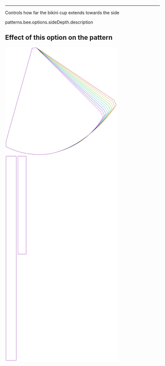 ---

Controls how far the bikini cup extends towards the side

patterns.bee.options.sideDepth.description

## Effect of this option on the pattern
![This image shows the effect of this option by superimposing several variants that have a different value for this option](bee_sidedepth_sample.svg "Effect of this option on the pattern")